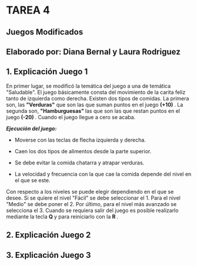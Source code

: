 # TAREA 4
## Juegos Modificados
## Elaborado por: Diana Bernal y Laura Rodriguez

## 1. Explicación Juego 1
En primer lugar, se modificó la temática del juego a una de temática "Saludable". El juego básicamente consta del movimiento de la carita feliz tanto de izquierda como derecha. Existen dos tipos de comidas. La primera son, las <strong> "Verduras"</strong>  que son las que suman puntos en el juego <strong>(+10) </strong>. La segunda son,<strong> "Hamburguesas" </strong>  las que son las que restan puntos en el juego<strong> (-20) </strong>. Cuando el juego llegue a cero se acaba.</br>

*<strong> Ejecución del juego:</strong>*
  
+ Moverse con las teclas de flecha izquierda y derecha.

+ Caen los dos tipos de alimentos desde la parte superior.

+ Se debe evitar la comida chatarra y atrapar verduras.

+ La velocidad y frecuencia con la que cae la comida depende del nivel en el que se este.

Con respecto a los niveles se puede elegir dependiendo en el que se desee. Si se quiere el nivel "Fácil" se debe seleccionar el 1. Para el nivel "Medio" se debe poner el 2. Por último, para el nivel más avanzado se selecciona el 3. Cuando se requiera salir del juego es posible realizarlo mediante la tecla <strong> Q </strong> y para reiniciarlo con la <strong> R </strong>. 





## 2. Explicación Juego 2




## 3. Explicación Juego 3
